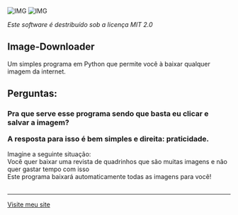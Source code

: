 ![IMG](https://img.shields.io/github/license/White-Blue1/Image-Downloader?style=plastic)
![IMG](https://img.shields.io/github/downloads/White-Blue1/Image-Downloader/total?style=plastic)
<p><em>Este software é destribuído sob a licença MIT 2.0</em></p>
<p align="center">
<h2>Image-Downloader</h2>
<span>Um simples programa em Python que permite você à baixar qualquer imagem da internet.</span>
<h2>Perguntas:</h2>
<h3>Pra que serve esse programa sendo que basta eu clicar e salvar a imagem?</p>
<p>A resposta para isso é bem simples e direita: praticidade.</h3>
<p>Imagine a seguinte situação:</a><br/>
<a>Você quer baixar uma revista de quadrinhos que são muitas imagens e não quer gastar tempo com isso</a><br/>
<a>Este programa baixará automaticamente todas as imagens para você!</span><br/>
<br/><hr>
<a href="https://white-blue1.github.io/website/">Visite meu site</a>
</p>
